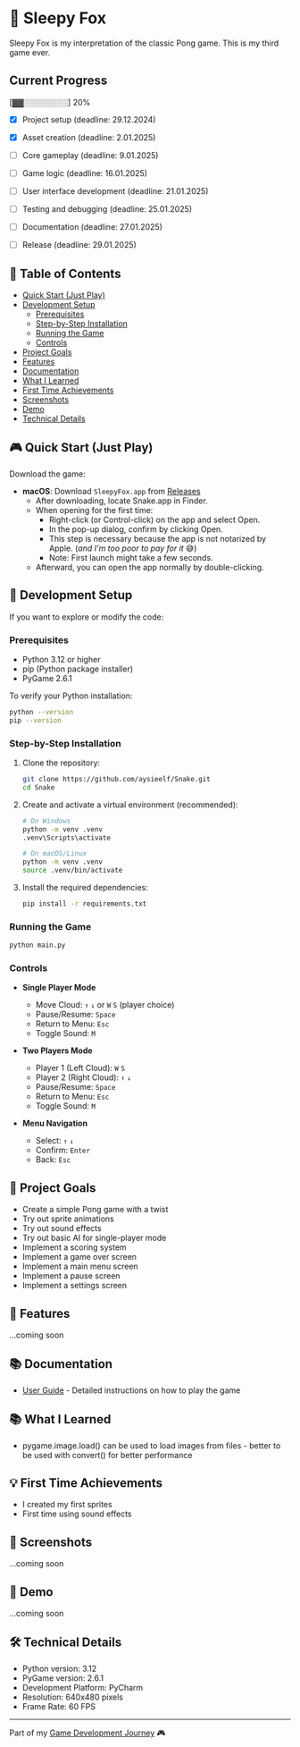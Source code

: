 # 🦊 Sleepy Fox

Sleepy Fox is my interpretation of the classic Pong game. This is my third game ever.

## Current Progress
[▓▓░░░░░░░░] 20%

- [x] Project setup (deadline: 29.12.2024)
- [x] Asset creation (deadline: 2.01.2025)
- [ ] Core gameplay (deadline: 9.01.2025)
- [ ] Game logic (deadline: 16.01.2025)
- [ ] User interface development (deadline: 21.01.2025)
- [ ] Testing and debugging (deadline: 25.01.2025)
- [ ] Documentation (deadline: 27.01.2025)
- [ ] Release (deadline: 29.01.2025)


## 📑 Table of Contents
- [Quick Start (Just Play)](#-quick-start-just-play)
- [Development Setup](#-development-setup)
  - [Prerequisites](#prerequisites)
  - [Step-by-Step Installation](#step-by-step-installation)
  - [Running the Game](#running-the-game)
  - [Controls](#controls)
- [Project Goals](#-project-goals)
- [Features](#-features)
- [Documentation](#-documentation)
- [What I Learned](#-what-i-learned)
- [First Time Achievements](#-first-time-achievements)
- [Screenshots](#-screenshots)
- [Demo](#-demo)
- [Technical Details](#-technical-details)

## 🎮 Quick Start (Just Play)
Download the game:
- **macOS**: Download `SleepyFox.app` from [Releases](https://github.com/aysieelf/Snake/releases/tag/1.0.0)
  - After downloading, locate Snake.app in Finder. 
  - When opening for the first time:
    - Right-click (or Control-click) on the app and select Open. 
    - In the pop-up dialog, confirm by clicking Open. 
    - This step is necessary because the app is not notarized by Apple. (_and I'm too poor to pay for it_ 😅)
    - Note: First launch might take a few seconds.
  - Afterward, you can open the app normally by double-clicking.

## 🚀 Development Setup
If you want to explore or modify the code:

### Prerequisites
- Python 3.12 or higher
- pip (Python package installer)
- PyGame 2.6.1

To verify your Python installation:
```bash
python --version
pip --version
```

### Step-by-Step Installation
1. Clone the repository:
   ```bash
   git clone https://github.com/aysieelf/Snake.git
   cd Snake
   ```

2. Create and activate a virtual environment (recommended):
   ```bash
   # On Windows
   python -m venv .venv
   .venv\Scripts\activate

   # On macOS/Linux
   python -m venv .venv
   source .venv/bin/activate
   ```

3. Install the required dependencies:
   ```bash
   pip install -r requirements.txt
   ```

### Running the Game
```bash
python main.py
```

### Controls
- **Single Player Mode**
  - Move Cloud: `↑` `↓` or `W` `S` (player choice)
  - Pause/Resume: `Space`
  - Return to Menu: `Esc`
  - Toggle Sound: `M`

- **Two Players Mode**
  - Player 1 (Left Cloud): `W` `S`
  - Player 2 (Right Cloud): `↑` `↓`
  - Pause/Resume: `Space`
  - Return to Menu: `Esc`
  - Toggle Sound: `M`

- **Menu Navigation**
  - Select: `↑` `↓`
  - Confirm: `Enter`
  - Back: `Esc`

## 🎯 Project Goals
- Create a simple Pong game with a twist
- Try out sprite animations
- Try out sound effects
- Try out basic AI for single-player mode
- Implement a scoring system
- Implement a game over screen
- Implement a main menu screen
- Implement a pause screen
- Implement a settings screen

## 🚀 Features
...coming soon

## 📚 Documentation
- [User Guide](docs/user-guide.md) - Detailed instructions on how to play the game

## 📚 What I Learned
- pygame.image.load() can be used to load images from files - better to be used with convert() for better performance

## 💡 First Time Achievements
- I created my first sprites
- First time using sound effects

## 📸 Screenshots
...coming soon

## 🎥 Demo
...coming soon

## 🛠️ Technical Details
- Python version: 3.12
- PyGame version: 2.6.1
- Development Platform: PyCharm
- Resolution: 640x480 pixels
- Frame Rate: 60 FPS

---
Part of my [Game Development Journey](https://github.com/aysieelf/Game-Dev-Journey) 🎮